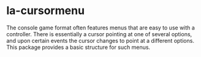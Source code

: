# la-cursormenu

The console game format often features menus that are easy to use with a
controller.  There is essentially a cursor pointing at one of several options,
and upon certain events the cursor changes to point at a different options.
This package provides a basic structure for such menus.